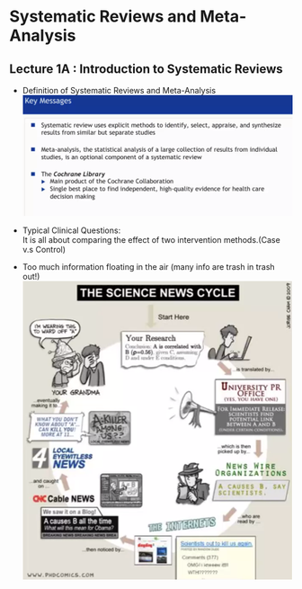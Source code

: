 # Systematic Reviews and Meta-Analysis

## Lecture 1A : Introduction to Systematic Reviews
* Definition of Systematic Reviews and Meta-Analysis
![](https://github.com/zhukuixi/AshenOne/blob/master/IntroductionToSystematicReviewAndMeta-Analysis/image/week1_1.png)

* Typical Clinical Questions:  
It is all about comparing the effect of two intervention methods.(Case v.s Control)

* Too much information floating in the air (many info are trash in trash out!)  
![](https://github.com/zhukuixi/AshenOne/blob/master/IntroductionToSystematicReviewAndMeta-Analysis/image/week1_2.png)
